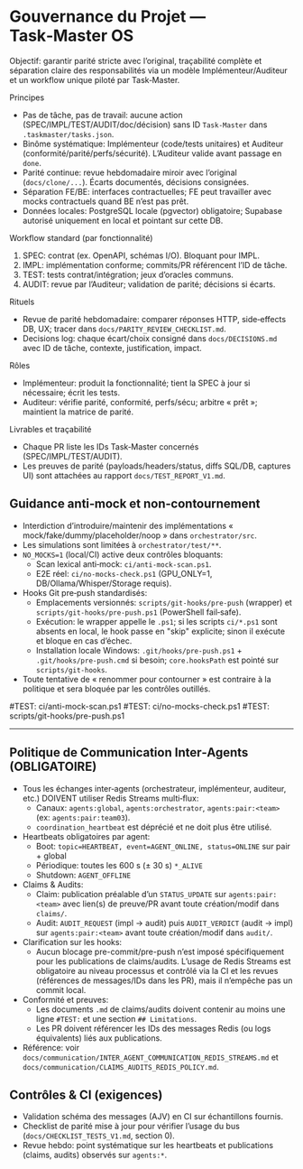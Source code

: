 # Gouvernance du Projet — Task‑Master OS

Objectif: garantir parité stricte avec l’original, traçabilité complète et séparation claire des responsabilités via un modèle Implémenteur/Auditeur et un workflow unique piloté par Task‑Master.

Principes
- Pas de tâche, pas de travail: aucune action (SPEC/IMPL/TEST/AUDIT/doc/décision) sans ID `Task‑Master` dans `.taskmaster/tasks.json`.
- Binôme systématique: Implémenteur (code/tests unitaires) et Auditeur (conformité/parité/perfs/sécurité). L’Auditeur valide avant passage en `done`.
- Parité continue: revue hebdomadaire miroir avec l’original (`docs/clone/...`). Écarts documentés, décisions consignées.
- Séparation FE/BE: interfaces contractuelles; FE peut travailler avec mocks contractuels quand BE n’est pas prêt.
- Données locales: PostgreSQL locale (pgvector) obligatoire; Supabase autorisé uniquement en local et pointant sur cette DB.

Workflow standard (par fonctionnalité)
1) SPEC: contrat (ex. OpenAPI, schémas I/O). Bloquant pour IMPL.
2) IMPL: implémentation conforme; commits/PR référencent l’ID de tâche.
3) TEST: tests contrat/intégration; jeux d’oracles communs.
4) AUDIT: revue par l’Auditeur; validation de parité; décisions si écarts.

Rituels
- Revue de parité hebdomadaire: comparer réponses HTTP, side‑effects DB, UX; tracer dans `docs/PARITY_REVIEW_CHECKLIST.md`.
- Decisions log: chaque écart/choix consigné dans `docs/DECISIONS.md` avec ID de tâche, contexte, justification, impact.

Rôles
- Implémenteur: produit la fonctionnalité; tient la SPEC à jour si nécessaire; écrit les tests.
- Auditeur: vérifie parité, conformité, perfs/sécu; arbitre « prêt »; maintient la matrice de parité.

Livrables et traçabilité
- Chaque PR liste les IDs Task‑Master concernés (SPEC/IMPL/TEST/AUDIT).
- Les preuves de parité (payloads/headers/status, diffs SQL/DB, captures UI) sont attachées au rapport `docs/TEST_REPORT_V1.md`.

## Guidance anti‑mock et non‑contournement
- Interdiction d’introduire/maintenir des implémentations « mock/fake/dummy/placeholder/noop » dans `orchestrator/src`.
- Les simulations sont limitées à `orchestrator/test/**`.
- `NO_MOCKS=1` (local/CI) active deux contrôles bloquants:
  - Scan lexical anti‑mock: `ci/anti-mock-scan.ps1`.
  - E2E réel: `ci/no-mocks-check.ps1` (GPU_ONLY=1, DB/Ollama/Whisper/Storage requis).
- Hooks Git pre‑push standardisés:
  - Emplacements versionnés: `scripts/git-hooks/pre-push` (wrapper) et `scripts/git-hooks/pre-push.ps1` (PowerShell fail‑safe).
  - Exécution: le wrapper appelle le `.ps1`; si les scripts `ci/*.ps1` sont absents en local, le hook passe en "skip" explicite; sinon il exécute et bloque en cas d’échec.
  - Installation locale Windows: `.git/hooks/pre-push.ps1` + `.git/hooks/pre-push.cmd` si besoin; `core.hooksPath` est pointé sur `scripts/git-hooks`.
- Toute tentative de « renommer pour contourner » est contraire à la politique et sera bloquée par les contrôles outillés.

#TEST: ci/anti-mock-scan.ps1
#TEST: ci/no-mocks-check.ps1
#TEST: scripts/git-hooks/pre-push.ps1

---

## Politique de Communication Inter‑Agents (OBLIGATOIRE)

- Tous les échanges inter‑agents (orchestrateur, implémenteur, auditeur, etc.) DOIVENT utiliser Redis Streams multi‑flux:
  - Canaux: `agents:global`, `agents:orchestrator`, `agents:pair:<team>` (ex: `agents:pair:team03`).
  - `coordination_heartbeat` est déprécié et ne doit plus être utilisé.
- Heartbeats obligatoires par agent:
  - Boot: `topic=HEARTBEAT, event=AGENT_ONLINE, status=ONLINE` sur pair + global
  - Périodique: toutes les 600 s (± 30 s) `*_ALIVE`
  - Shutdown: `AGENT_OFFLINE`
- Claims & Audits:
  - Claim: publication préalable d’un `STATUS_UPDATE` sur `agents:pair:<team>` avec lien(s) de preuve/PR avant toute création/modif dans `claims/`.
  - Audit: `AUDIT_REQUEST` (impl → audit) puis `AUDIT_VERDICT` (audit → impl) sur `agents:pair:<team>` avant toute création/modif dans `audit/`.
- Clarification sur les hooks:
  - Aucun blocage pre-commit/pre-push n’est imposé spécifiquement pour les publications de claims/audits. L’usage de Redis Streams est obligatoire au niveau processus et contrôlé via la CI et les revues (références de messages/IDs dans les PR), mais il n’empêche pas un commit local.
- Conformité et preuves:
  - Les documents `.md` de claims/audits doivent contenir au moins une ligne `#TEST:` et une section `## Limitations`.
  - Les PR doivent référencer les IDs des messages Redis (ou logs équivalents) liés aux publications.
- Référence: voir `docs/communication/INTER_AGENT_COMMUNICATION_REDIS_STREAMS.md` et `docs/communication/CLAIMS_AUDITS_REDIS_POLICY.md`.

## Contrôles & CI (exigences)
- Validation schéma des messages (AJV) en CI sur échantillons fournis.
- Checklist de parité mise à jour pour vérifier l’usage du bus (`docs/CHECKLIST_TESTS_V1.md`, section 0).
- Revue hebdo: point systématique sur les heartbeats et publications (claims, audits) observés sur `agents:*`.
